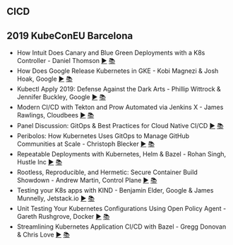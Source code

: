 CICD
---
## 2019 KubeConEU Barcelona

* How Intuit Does Canary and Blue Green Deployments with a K8s Controller - Daniel Thomson [▶️](https://www.youtube.com/watch?v=yeVkTTO9nOA) [ 📚](https://static.sched.com/hosted_files/kccnceu19/43/KubeCon-Europe-2019.pdf)
* How Does Google Release Kubernetes in GKE - Kobi Magnezi &amp; Josh Hoak, Google [▶️](https://www.youtube.com/watch?v=6D5JMFqlov4) [ 📚](https://static.sched.com/hosted_files/kccnceu19/9c/Kubecon%20EU%202019%20-%20Final.pdf)
* Kubectl Apply 2019: Defense Against the Dark Arts - Phillip Wittrock &amp; Jennifer Buckley, Google [▶️](https://www.youtube.com/watch?v=1DWWlcDUxtA) [ 📚]()
* Modern CI/CD with Tekton and Prow Automated via Jenkins X - James Rawlings, Cloudbees [▶️](https://www.youtube.com/watch?v=4EyTGYB7GvA) [ 📚](https://static.sched.com/hosted_files/kccnceu19/98/Modern%20CI_CD%20with%20Tekton%20and%20Prow%20Automated%20via%20Jenkins%20X.pdf)
* Panel Discussion: GitOps &amp; Best Practices for Cloud Native CI/CD [▶️](https://www.youtube.com/watch?v=uvbaxC1Dexc) [ 📚]()
* Peribolos: How Kubernetes Uses GitOps to Manage GitHub Communities at Scale - Christoph Blecker [▶️](https://www.youtube.com/watch?v=te3Xj2zr1Co) [ 📚](https://static.sched.com/hosted_files/kccnceu19/8e/Peribolos%20Slides.pdf)
* Repeatable Deployments with Kubernetes, Helm &amp; Bazel - Rohan Singh, Hustle Inc [▶️](https://www.youtube.com/watch?v=T_Oi_CIe164) [ 📚](https://static.sched.com/hosted_files/kccnceu19/41/Bazel%20Kubecon%202019.pdf)
* Rootless, Reproducible, and Hermetic: Secure Container Build Showdown - Andrew Martin, Control Plane [▶️](https://www.youtube.com/watch?v=X_Sb96EKFPA) [ 📚](https://static.sched.com/hosted_files/kccnceu19/d3/ControlPlane%20-%20Rootless%2C%20Reproducible%20%26%20Hermetic_%20Secure%20Container%20Build%20Showdown%20%28KubeCon%20Barcelon%2C%20May%202019%29.pdf)
* Testing your K8s apps with KIND - Benjamin Elder, Google &amp; James Munnelly, Jetstack.io [▶️](https://www.youtube.com/watch?v=8KtmevMFfxA) [ 📚]()
* Unit Testing Your Kubernetes Configurations Using Open Policy Agent - Gareth Rushgrove, Docker [▶️](https://www.youtube.com/watch?v=AfTuzonH93U) [ 📚](https://static.sched.com/hosted_files/kccnceu19/34/KubeCon%20-%20Unit%20Testing%20Your%20Kubernetes%20Configuration%20Using%20Open%20Policy%20Agent.pdf)
* Streamlining Kubernetes Application CI/CD with Bazel - Gregg Donovan &amp; Chris Love [▶️](https://www.youtube.com/watch?v=DTvXa-iqrfA) [ 📚](https://static.sched.com/hosted_files/kccnceu19/41/Bazel%20Kubecon%202019.pdf)
